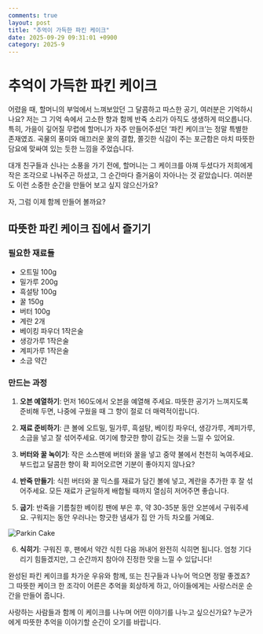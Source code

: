 ```yaml
---
comments: true
layout: post
title: "추억이 가득한 파킨 케이크"
date: 2025-09-29 09:31:01 +0900
category: 2025-9
---
```


# 추억이 가득한 파킨 케이크 

어렸을 때, 할머니의 부엌에서 느껴보았던 그 달콤하고 따스한 공기, 여러분은 기억하시나요? 저는 그 기억 속에서 고소한 향과 함께 반죽 소리가 아직도 생생하게 떠오릅니다. 특히, 가을이 깊어질 무렵에 할머니가 자주 만들어주셨던 ‘파킨 케이크’는 정말 특별한 존재였죠. 곡물의 풍미와 매끄러운 꿀의 결합, 쫄깃한 식감이 주는 포근함은 마치 따뜻한 담요에 맞싸여 있는 듯한 느낌을 주었습니다. 

대개 친구들과 신나는 소풍을 가기 전에, 할머니는 그 케이크를 아껴 두셨다가 저희에게 작은 조각으로 나눠주곤 하셨고, 그 순간마다 즐거움이 자아나는 것 같았습니다. 여러분도 이런 소중한 순간을 만들어 보고 싶지 않으신가요? 

자, 그럼 이제 함께 만들어 볼까요? 

## 따뜻한 파킨 케이크 집에서 즐기기 

### 필요한 재료들  

- 오트밀 100g  
- 밀가루 200g  
- 흑설탕 100g  
- 꿀 150g  
- 버터 100g  
- 계란 2개  
- 베이킹 파우더 1작은술  
- 생강가루 1작은술  
- 계피가루 1작은술  
- 소금 약간  

### 만드는 과정  

1. **오븐 예열하기**: 먼저 160도에서 오븐을 예열해 주세요. 따뜻한 공기가 느껴지도록 준비해 두면, 나중에 구웠을 때 그 향이 절로 더 매력적이랍니다. 

2. **재료 준비하기**: 큰 볼에 오트밀, 밀가루, 흑설탕, 베이킹 파우더, 생강가루, 계피가루, 소금을 넣고 잘 섞어주세요. 여기에 향긋한 향이 감도는 것을 느낄 수 있어요. 

3. **버터와 꿀 녹이기**: 작은 소스팬에 버터와 꿀을 넣고 중약 불에서 천천히 녹여주세요. 부드럽고 달콤한 향이 확 피어오르면 기분이 좋아지지 않나요?

4. **반죽 만들기**: 식힌 버터와 꿀 믹스를 재료가 담긴 볼에 넣고, 계란을 추가한 후 잘 섞어주세요. 모든 재료가 균일하게 배합될 때까지 열심히 저어주면 좋습니다. 

5. **굽기**: 반죽을 기름칠한 베이킹 팬에 부은 후, 약 30-35분 동안 오븐에서 구워주세요. 구워지는 동안 우러나는 향긋한 냄새가 집 안 가득 차오를 거예요. 

![Parkin Cake](https://www.themealdb.com/images/media/meals/qxuqtt1511724269.jpg)

6. **식히기**: 구워진 후, 팬에서 약간 식힌 다음 꺼내어 완전히 식히면 됩니다. 엄청 기다리기 힘들겠지만, 그 순간까지 참아야 진정한 맛을 느낄 수 있답니다!

완성된 파킨 케이크를 차가운 우유와 함께, 또는 친구들과 나누어 먹으면 정말 좋겠죠? 그 따뜻한 케이크 한 조각이 어른은 추억을 회상하게 하고, 아이들에게는 사랑스러운 순간을 만들어 줍니다. 

사랑하는 사람들과 함께 이 케이크를 나누며 어떤 이야기를 나누고 싶으신가요? 누군가에게 따뜻한 추억을 이야기할 순간이 오기를 바랍니다.